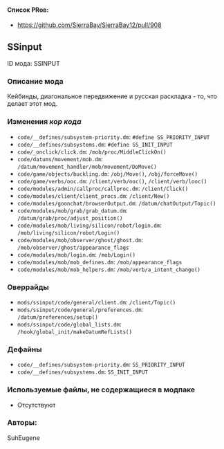 
#### Список PRов:

- https://github.com/SierraBay/SierraBay12/pull/908
<!--
  Ссылки на PRы, связанные с модом:
  - Создание
  - Большие изменения
-->

<!-- Название мода. Не важно на русском или на английском. -->
## SSinput

ID мода: SSINPUT
<!--
  Название модпака прописными буквами, СОЕДИНЁННЫМИ_ПОДЧЁРКИВАНИЕМ,
  которое ты будешь использовать для обозначения файлов.
-->

### Описание мода

Кейбинды, диагональное передвижение и русская раскладка - то, что делает этот мод.
<!--
  Что он делает, что добавляет: что, куда, зачем и почему - всё здесь.
  А также любая полезная информация.
-->

### Изменения *кор кода*

- `code/__defines/subsystem-priority.dm`: `#define SS_PRIORITY_INPUT`
- `code/__defines/subsystems.dm`: `#define SS_INIT_INPUT`
- `code/_onclick/click.dm`: `/mob/proc/MiddleClickOn()`
- `code/datums/movement/mob.dm`: `/datum/movement_handler/mob/movement/DoMove()`
- `code/game/objects/buckling.dm`: `/obj/Move()`, `/obj/forceMove()`
- `code/game/verbs/ooc.dm`: `/client/verb/ooc()`, `/client/verb/looc()`
- `code/modules/admin/callproc/callproc.dm`: `/client/Click()`
- `code/modules/client/client_procs.dm`: `/client/New()`
- `code/modules/goonchat/browserOutput.dm`: `/datum/chatOutput/Topic()`
- `code/modules/mob/grab/grab_datum.dm`: `/datum/grab/proc/adjust_position()`
- `code/modules/mob/living/silicon/robot/login.dm`: `/mob/living/silicon/robot/Login()`
- `code/modules/mob/observer/ghost/ghost.dm`: `/mob/observer/ghost/appearance_flags`
- `code/modules/mob/login.dm`: `/mob/Login()`
- `code/modules/mob/mob_defines.dm`: `/mob/appearance_flags`
- `code/modules/mob/mob_helpers.dm`: `/mob/verb/a_intent_change()`

<!--
  Если вы редактировали какие-либо процедуры или переменные в кор коде,
  они должны быть указаны здесь.
  Нужно указать и файл, и процедуры/переменные.

  Изменений нет - напиши "Отсутствуют"
-->

### Оверрайды

- `mods/ssinput/code/general/client.dm`: `/client/Topic()`
- `mods/ssinput/code/general/preferences.dm`: `/datum/preferences/setup()`
- `mods/ssinput/code/global_lists.dm`: `/hook/global_init/makeDatumRefLists()`
<!--
  Если ты добавлял новый модульный оверрайд, его нужно указать здесь.
  Здесь указываются оверрайды в твоём моде и папке `_master_files`

  Изменений нет - напиши "Отсутствуют"
-->

### Дефайны

- `code/__defines/subsystem-priority.dm`: `SS_PRIORITY_INPUT`
- `code/__defines/subsystems.dm`: `SS_INIT_INPUT`
<!--
  Если требовалось добавить какие-либо дефайны, укажи файлы,
  в которые ты их добавил, а также перечисли имена.
  И то же самое, если ты используешь дефайны, определённые другим модом.

  Не используешь - напиши "Отсутствуют"
-->

### Используемые файлы, не содержащиеся в модпаке

- Отсутствуют
<!--
  Будь то немодульный файл или модульный файл, который не содержится в папке,
  принадлежащей этому конкретному моду, он должен быть упомянут здесь.
  Хорошими примерами являются иконки или звуки, которые используются одновременно
  несколькими модулями, или что-либо подобное.
-->

### Авторы:

SuhEugene
<!--
  Здесь находится твой никнейм
  Если работал совместно - никнеймы тех, кто помогал.
  В случае порта чего-либо должна быть ссылка на источник.
-->
